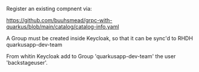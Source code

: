 
Register an existing compnent via:

https://github.com/buuhsmead/grpc-with-quarkus/blob/main/catalog/catalog-info.yaml


A Group must be created inside Keycloak, so that it can be sync'd to RHDH
quarkusapp-dev-team

From whitin Keycloak add to Group 'quarkusapp-dev-team' the user 'backstageuser'.

